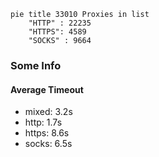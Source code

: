 
```mermaid
pie title 33010 Proxies in list
    "HTTP" : 22235
    "HTTPS": 4589
    "SOCKS" : 9664
```

### Some Info
#### Average Timeout

- mixed: 3.2s
- http: 1.7s
- https: 8.6s
- socks: 6.5s